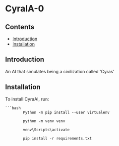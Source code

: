# CyraIA-0

## Contents
 - [Introduction](#introduction)
 - [Installation](#installation)

## Introduction
 An AI that simulates being a civilization called 'Cyras'

## Installation
 To install CyraAI, run:

    ```bash
            Python -m pip install --user virtualenv

            python -m venv venv

            venv\Scripts\activate

            pip install -r requirements.txt

            